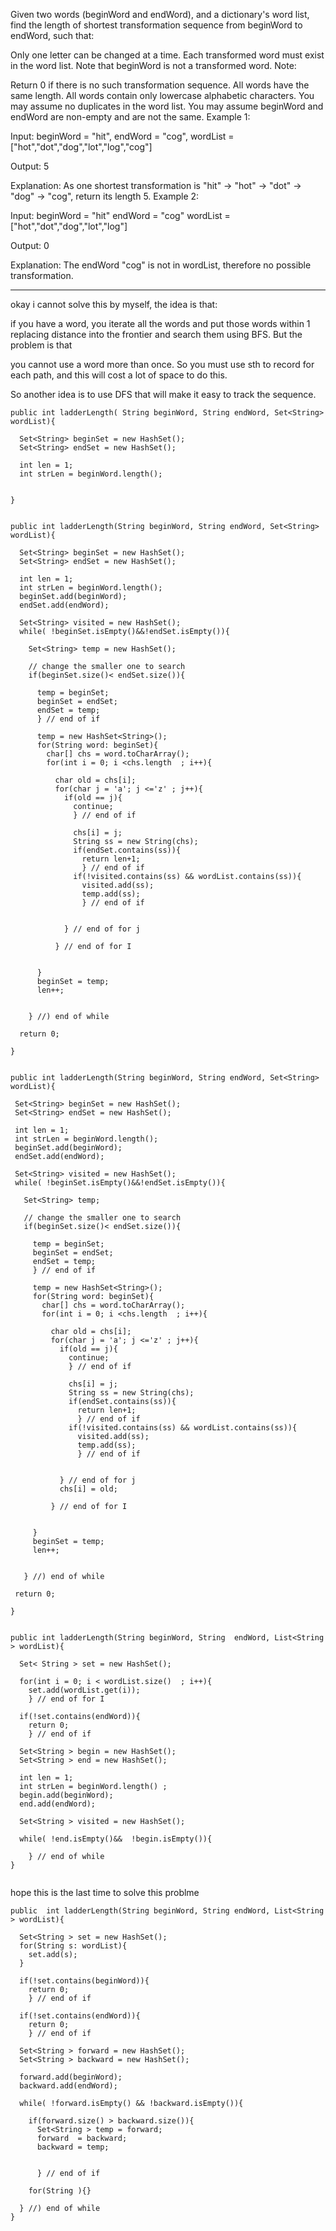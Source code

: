 Given two words (beginWord and endWord), and a dictionary's word list, find the length of shortest transformation sequence from beginWord to endWord, such that:

Only one letter can be changed at a time.
Each transformed word must exist in the word list. Note that beginWord is not a transformed word.
Note:

Return 0 if there is no such transformation sequence.
All words have the same length.
All words contain only lowercase alphabetic characters.
You may assume no duplicates in the word list.
You may assume beginWord and endWord are non-empty and are not the same.
Example 1:

Input:
beginWord = "hit",
endWord = "cog",
wordList = ["hot","dot","dog","lot","log","cog"]

Output: 5

Explanation: As one shortest transformation is "hit" -> "hot" -> "dot" -> "dog" -> "cog",
return its length 5.
Example 2:

Input:
beginWord = "hit"
endWord = "cog"
wordList = ["hot","dot","dog","lot","log"]

Output: 0

Explanation: The endWord "cog" is not in wordList, therefore no possible transformation.

---

okay i cannot solve this by myself, the idea is that:

if you have a word, you iterate all the words and put those words within 1 replacing distance into the frontier and search them using BFS. But the problem is that

you cannot use a word more than once. So you must use sth to record for each path, and this will cost a lot of space to do this.

So another idea is to use DFS that will make it easy to track the sequence.

```
public int ladderLength( String beginWord, String endWord, Set<String> wordList){

  Set<String> beginSet = new HashSet();
  Set<String> endSet = new HashSet();

  int len = 1;
  int strLen = beginWord.length();


}

```

```

public int ladderLength(String beginWord, String endWord, Set<String> wordList){

  Set<String> beginSet = new HashSet();
  Set<String> endSet = new HashSet();

  int len = 1;
  int strLen = beginWord.length();
  beginSet.add(beginWord);
  endSet.add(endWord);

  Set<String> visited = new HashSet();
  while( !beginSet.isEmpty()&&!endSet.isEmpty()){

    Set<String> temp = new HashSet();

    // change the smaller one to search
    if(beginSet.size()< endSet.size()){

      temp = beginSet;
      beginSet = endSet;
      endSet = temp;
      } // end of if

      temp = new HashSet<String>();
      for(String word: beginSet){
        char[] chs = word.toCharArray();
        for(int i = 0; i <chs.length  ; i++){

          char old = chs[i];
          for(char j = 'a'; j <='z' ; j++){
            if(old == j){
              continue;
              } // end of if

              chs[i] = j;
              String ss = new String(chs);
              if(endSet.contains(ss)){
                return len+1;
                } // end of if
              if(!visited.contains(ss) && wordList.contains(ss)){
                visited.add(ss);
                temp.add(ss);
                } // end of if


            } // end of for j

          } // end of for I


      }
      beginSet = temp;
      len++;


    } //) end of while

  return 0;

}

```

```

public int ladderLength(String beginWord, String endWord, Set<String> wordList){

 Set<String> beginSet = new HashSet();
 Set<String> endSet = new HashSet();

 int len = 1;
 int strLen = beginWord.length();
 beginSet.add(beginWord);
 endSet.add(endWord);

 Set<String> visited = new HashSet();
 while( !beginSet.isEmpty()&&!endSet.isEmpty()){

   Set<String> temp;

   // change the smaller one to search
   if(beginSet.size()< endSet.size()){

     temp = beginSet;
     beginSet = endSet;
     endSet = temp;
     } // end of if

     temp = new HashSet<String>();
     for(String word: beginSet){
       char[] chs = word.toCharArray();
       for(int i = 0; i <chs.length  ; i++){

         char old = chs[i];
         for(char j = 'a'; j <='z' ; j++){
           if(old == j){
             continue;
             } // end of if

             chs[i] = j;
             String ss = new String(chs);
             if(endSet.contains(ss)){
               return len+1;
               } // end of if
             if(!visited.contains(ss) && wordList.contains(ss)){
               visited.add(ss);
               temp.add(ss);
               } // end of if


           } // end of for j
           chs[i] = old;

         } // end of for I


     }
     beginSet = temp;
     len++;


   } //) end of while

 return 0;

}

```


```

public int ladderLength(String beginWord, String  endWord, List<String > wordList){

  Set< String > set = new HashSet();

  for(int i = 0; i < wordList.size()  ; i++){
    set.add(wordList.get(i));
    } // end of for I

  if(!set.contains(endWord)){
    return 0;
    } // end of if

  Set<String > begin = new HashSet();
  Set<String > end = new HashSet();

  int len = 1;
  int strLen = beginWord.length() ;
  begin.add(beginWord);
  end.add(endWord);

  Set<String > visited = new HashSet();

  while( !end.isEmpty()&&  !begin.isEmpty()){

    } // end of while
}


```

hope this is the last time to solve this problme


```
public  int ladderLength(String beginWord, String endWord, List<String > wordList){

  Set<String > set = new HashSet();
  for(String s: wordList){
    set.add(s);
  }

  if(!set.contains(beginWord)){
    return 0;
    } // end of if

  if(!set.contains(endWord)){
    return 0;
    } // end of if

  Set<String > forward = new HashSet();
  Set<String > backward = new HashSet();

  forward.add(beginWord);
  backward.add(endWord);

  while( !forward.isEmpty() && !backward.isEmpty()){

    if(forward.size() > backward.size()){
      Set<String > temp = forward;
      forward  = backward;
      backward = temp;


      } // end of if

    for(String ){}

  } //) end of while
}
 


```
